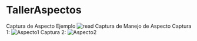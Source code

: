 # TallerAspectos
Captura de Aspecto Ejemplo
 ![read](https://user-images.githubusercontent.com/57923545/97516179-927aac80-1960-11eb-9a8d-f2c24ce7ecd6.jpg)
Captura de Manejo de Aspecto 
Captura 1: ![Aspecto1](https://user-images.githubusercontent.com/57923545/97516884-1ed99f00-1962-11eb-9ddb-dea454b7c1e9.jpg)
Captura 2: ![Aspecto2](https://user-images.githubusercontent.com/57923545/97516893-2305bc80-1962-11eb-8018-ee669e3231e1.jpg)
